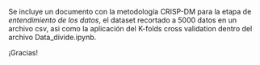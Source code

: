 Se incluye un documento con la metodología CRISP-DM para la etapa de *entendimiento de los datos*, el dataset recortado a 5000 datos en un archivo csv, asi como la aplicación del K-folds cross validation dentro del archivo Data_divide.ipynb.

¡Gracias!
